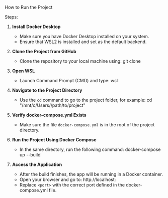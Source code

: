 How to Run the Project

Steps:

1. **Install Docker Desktop**
   - Make sure you have Docker Desktop installed on your system.
   - Ensure that WSL2 is installed and set as the default backend.

2. **Clone the Project from GitHub**
   - Clone the repository to your local machine using:
     git clone <repository-url>

3. **Open WSL**
   - Launch Command Prompt (CMD) and type:
     wsl

4. **Navigate to the Project Directory**
   - Use the `cd` command to go to the project folder, for example:
     cd "/mnt/c/Users/<your-username>/path/to/project"

5. **Verify docker-compose.yml Exists**
   - Make sure the file `docker-compose.yml` is in the root of the project directory.

6. **Run the Project Using Docker Compose**
   - In the same directory, run the following command:
     docker-compose up --build

7. **Access the Application**
   - After the build finishes, the app will be running in a Docker container.
   - Open your browser and go to:
     http://localhost:<port>
   - Replace `<port>` with the correct port defined in the docker-compose.yml file.
